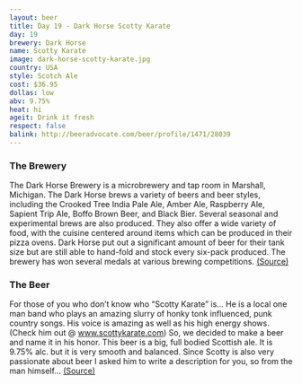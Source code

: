 ```yaml
---
layout: beer
title: Day 19 - Dark Horse Scotty Karate
day: 19
brewery: Dark Horse
name: Scotty Karate
image: dark-horse-scotty-karate.jpg
country: USA
style: Scotch Ale
cost: $36.95
dollas: low
abv: 9.75%
heat: hi
ageit: Drink it fresh
respect: false
balink: http://beeradvocate.com/beer/profile/1471/28039
---
```


### The Brewery

The Dark Horse Brewery is a microbrewery and tap room in Marshall, Michigan. The Dark Horse brews a variety of beers and beer styles, including the Crooked Tree India Pale Ale, Amber Ale, Raspberry Ale, Sapient Trip Ale, Boffo Brown Beer, and Black Bier. Several seasonal and experimental brews are also produced. They also offer a wide variety of food, with the cuisine centered around items which can be produced in their pizza ovens. Dark Horse put out a significant amount of beer for their tank size but are still able to hand-fold and stock every six-pack produced. The brewery has won several medals at various brewing competitions. [(Source)](http://en.wikipedia.org/wiki/Dark_Horse_Brewery)

### The Beer

For those of you who don’t know who “Scotty Karate” is… He is a local one man band who plays an amazing slurry of honky tonk influenced, punk country songs. His voice is amazing as well as his high energy shows. (Check him out @ www.scottykarate.com) So, we decided to make a beer and name it in his honor. This beer is a big, full bodied Scottish ale. It is 9.75% alc. but it is very smooth and balanced. Since Scotty is also very passionate about  beer I asked him to write a description for you, so from the man himself… [(Source)](http://www.darkhorsebrewery.com/our-beer/part-timers/scotty-karate-scotch-ale/)